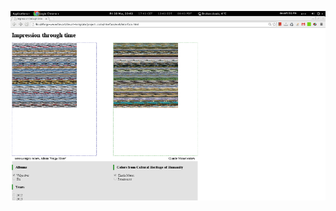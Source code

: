 ![Image](../project_images/Screenshot_from_2014-03-28_20-43-24.png?raw=true "Prototype of Interface")